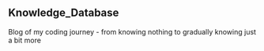 ## Knowledge_Database
Blog of my coding journey - from knowing nothing to gradually knowing just a bit more
